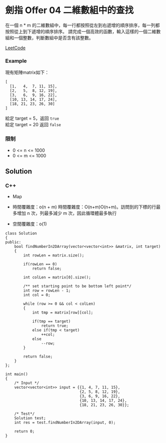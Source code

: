 # 劍指 Offer 04 二維數組中的查找

在一個 n * m 的二維數組中，每一行都按照從左到右遞增的順序排序，每一列都按照從上到下遞增的順序排序。
請完成一個高效的函數，輸入這樣的一個二維數組和一個整數，判斷數組中是否含有該整數。

[LeetCode](https://leetcode-cn.com/problems/er-wei-shu-zu-zhong-de-cha-zhao-lcof/)

### Example

現有矩陣matrix如下：
```
[
  [1,   4,  7, 11, 15],
  [2,   5,  8, 12, 19],
  [3,   6,  9, 16, 22],
  [10, 13, 14, 17, 24],
  [18, 21, 23, 26, 30]
]
```
給定 target = 5，返回 `true`   
給定 target = 20 返回 `false`

### 限制
* 0 <= n <= 1000
* 0 <= m <= 1000

## Solution  

### C++
* Map

* 時間覆雜度：o(n + m)
  時間覆雜度：O(n+m)O(n+m)。訪問到的下標的行最多增加 n 次，列最多減少 m 次，因此循環體最多執行
* 空間覆雜度：o(1)

```
class Solution
{
public:
    bool findNumberIn2DArray(vector<vector<int>> &matrix, int target)
    {
        int rowLen = matrix.size();

        if(rowLen == 0)
            return false;

        int colLen = matrix[0].size();        

        /** set starting point to be bottom left point*/
        int row = rowLen - 1;
        int col = 0;

        while (row >= 0 && col < colLen)
        {
            int tmp = matrix[row][col];

            if(tmp == target)
                return true;
            else if(tmp < target)
                ++col;
            else 
                --row;            
        }

        return false;
    }
};

int main()
{
    /* Input */
    vector<vector<int>> input = {{1, 4, 7, 11, 15},
                                 {2, 5, 8, 12, 19},
                                 {3, 6, 9, 16, 22},
                                 {10, 13, 14, 17, 24},
                                 {18, 21, 23, 26, 30}};
    
    /* Test*/
    Solution test;
    int res = test.findNumberIn2DArray(input, 0);

    return 0;
}
```
